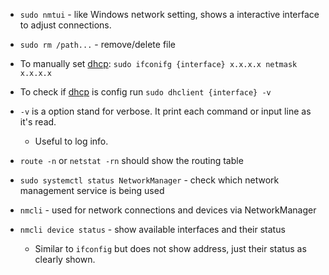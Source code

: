 - `sudo nmtui` - like Windows network setting, shows a interactive interface to adjust connections.
- `sudo rm /path...` - remove/delete file 
- To manually set <u>dhcp</u>: `sudo ifconifg {interface} x.x.x.x netmask x.x.x.x` 

- To check if <u>dhcp</u> is config run `sudo dhclient {interface} -v`

- `-v` is a option stand for verbose. It print each command or input line as it's read.
  - Useful to log info. 
- `route -n` or `netstat -rn` should show the routing table
- `sudo systemctl status NetworkManager` - check which network management service is being used
- `nmcli` - used for network connections and devices via NetworkManager
- `nmcli device status` - show available interfaces and their status
  - Similar to `ifconfig` but does not show address, just their status as clearly shown. 






